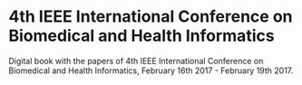 # 4th IEEE International Conference on Biomedical and Health Informatics
Digital book with the papers of 4th IEEE International Conference on Biomedical and Health Informatics, February 16th 2017 - February 19th 2017.
